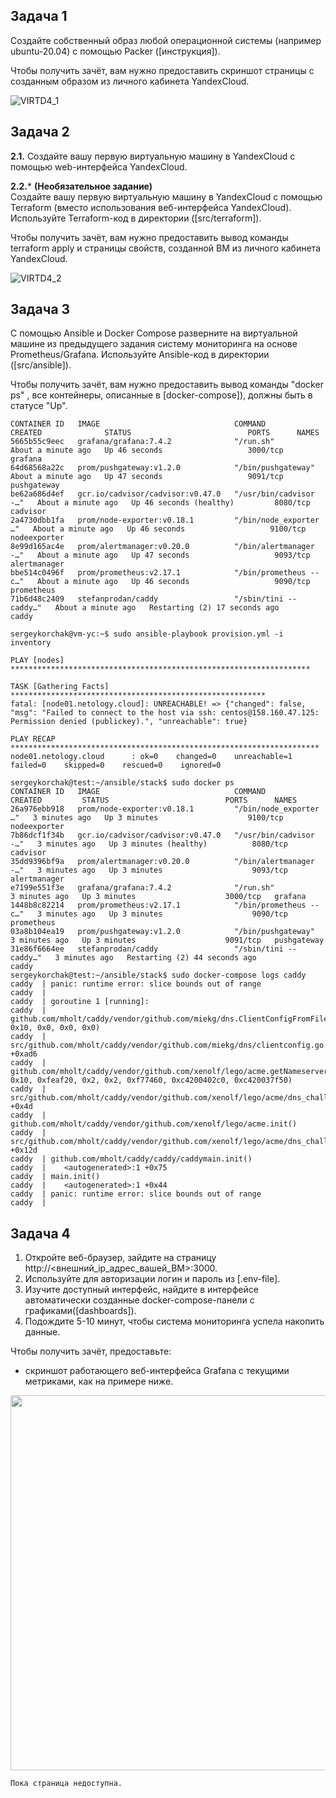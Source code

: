## Задача 1

Создайте собственный образ любой операционной системы (например ubuntu-20.04) с помощью Packer ([инструкция]).

Чтобы получить зачёт, вам нужно предоставить скриншот страницы с созданным образом из личного кабинета YandexCloud.

![VIRTD4_1](https://user-images.githubusercontent.com/119151349/227656689-2d46ab2f-5b28-439f-bd3f-25c681529b81.png)

## Задача 2

**2.1.** Создайте вашу первую виртуальную машину в YandexCloud с помощью web-интерфейса YandexCloud.        

**2.2.*** **(Необязательное задание)**      
Создайте вашу первую виртуальную машину в YandexCloud с помощью Terraform (вместо использования веб-интерфейса YandexCloud).
Используйте Terraform-код в директории ([src/terraform]).

Чтобы получить зачёт, вам нужно предоставить вывод команды terraform apply и страницы свойств, созданной ВМ из личного кабинета YandexCloud.

![VIRTD4_2](https://user-images.githubusercontent.com/119151349/227656722-cf9ec14b-7538-429a-bd7b-70d5a7816aa5.png)

## Задача 3

С помощью Ansible и Docker Compose разверните на виртуальной машине из предыдущего задания систему мониторинга на основе Prometheus/Grafana.
Используйте Ansible-код в директории ([src/ansible]).

Чтобы получить зачёт, вам нужно предоставить вывод команды "docker ps" , все контейнеры, описанные в [docker-compose]),  должны быть в статусе "Up".

```
CONTAINER ID   IMAGE                              COMMAND                  CREATED              STATUS                          PORTS      NAMES
5665b55c9eec   grafana/grafana:7.4.2              "/run.sh"                About a minute ago   Up 46 seconds                   3000/tcp   grafana
64d68568a22c   prom/pushgateway:v1.2.0            "/bin/pushgateway"       About a minute ago   Up 47 seconds                   9091/tcp   pushgateway
be62a686d4ef   gcr.io/cadvisor/cadvisor:v0.47.0   "/usr/bin/cadvisor -…"   About a minute ago   Up 46 seconds (healthy)         8080/tcp   cadvisor
2a4730dbb1fa   prom/node-exporter:v0.18.1         "/bin/node_exporter …"   About a minute ago   Up 46 seconds                   9100/tcp   nodeexporter
8e99d165ac4e   prom/alertmanager:v0.20.0          "/bin/alertmanager -…"   About a minute ago   Up 47 seconds                   9093/tcp   alertmanager
bbe514c0496f   prom/prometheus:v2.17.1            "/bin/prometheus --c…"   About a minute ago   Up 46 seconds                   9090/tcp   prometheus
71b6d48c2409   stefanprodan/caddy                 "/sbin/tini -- caddy…"   About a minute ago   Restarting (2) 17 seconds ago              caddy  

sergeykorchak@vm-yc:~$ sudo ansible-playbook provision.yml -i inventory

PLAY [nodes] *******************************************************************

TASK [Gathering Facts] *********************************************************
fatal: [node01.netology.cloud]: UNREACHABLE! => {"changed": false, "msg": "Failed to connect to the host via ssh: centos@158.160.47.125: Permission denied (publickey).", "unreachable": true}

PLAY RECAP *********************************************************************
node01.netology.cloud      : ok=0    changed=0    unreachable=1    failed=0    skipped=0    rescued=0    ignored=0   

sergeykorchak@test:~/ansible/stack$ sudo docker ps
CONTAINER ID   IMAGE                              COMMAND                  CREATED         STATUS                          PORTS      NAMES
26a976ebb918   prom/node-exporter:v0.18.1         "/bin/node_exporter …"   3 minutes ago   Up 3 minutes                    9100/tcp   nodeexporter
7b86dcf1f34b   gcr.io/cadvisor/cadvisor:v0.47.0   "/usr/bin/cadvisor -…"   3 minutes ago   Up 3 minutes (healthy)          8080/tcp   cadvisor
35dd9396bf9a   prom/alertmanager:v0.20.0          "/bin/alertmanager -…"   3 minutes ago   Up 3 minutes                    9093/tcp   alertmanager
e7199e551f3e   grafana/grafana:7.4.2              "/run.sh"                3 minutes ago   Up 3 minutes                    3000/tcp   grafana
1448b8c82214   prom/prometheus:v2.17.1            "/bin/prometheus --c…"   3 minutes ago   Up 3 minutes                    9090/tcp   prometheus
03a8b104ea19   prom/pushgateway:v1.2.0            "/bin/pushgateway"       3 minutes ago   Up 3 minutes                    9091/tcp   pushgateway
31e86f6664ee   stefanprodan/caddy                 "/sbin/tini -- caddy…"   3 minutes ago   Restarting (2) 44 seconds ago              caddy
sergeykorchak@test:~/ansible/stack$ sudo docker-compose logs caddy
caddy  | panic: runtime error: slice bounds out of range
caddy  | 
caddy  | goroutine 1 [running]:
caddy  | github.com/mholt/caddy/vendor/github.com/miekg/dns.ClientConfigFromFile(0xbb4739, 0x10, 0x0, 0x0, 0x0)
caddy  | 	src/github.com/mholt/caddy/vendor/github.com/miekg/dns/clientconfig.go:86 +0xad6
caddy  | github.com/mholt/caddy/vendor/github.com/xenolf/lego/acme.getNameservers(0xbb4739, 0x10, 0xfeaf20, 0x2, 0x2, 0xf77460, 0xc4200402c0, 0xc420037f50)
caddy  | 	src/github.com/mholt/caddy/vendor/github.com/xenolf/lego/acme/dns_challenge.go:40 +0x4d
caddy  | github.com/mholt/caddy/vendor/github.com/xenolf/lego/acme.init()
caddy  | 	src/github.com/mholt/caddy/vendor/github.com/xenolf/lego/acme/dns_challenge.go:33 +0x12d
caddy  | github.com/mholt/caddy/caddy/caddymain.init()
caddy  | 	<autogenerated>:1 +0x75
caddy  | main.init()
caddy  | 	<autogenerated>:1 +0x44
caddy  | panic: runtime error: slice bounds out of range
caddy  | 
```

## Задача 4

1. Откройте веб-браузер, зайдите на страницу http://<внешний_ip_адрес_вашей_ВМ>:3000.
2. Используйте для авторизации логин и пароль из [.env-file].
3. Изучите доступный интерфейс, найдите в интерфейсе автоматически созданные docker-compose-панели с графиками([dashboards]).
4. Подождите 5-10 минут, чтобы система мониторинга успела накопить данные.

Чтобы получить зачёт, предоставьте: 

- скриншот работающего веб-интерфейса Grafana с текущими метриками, как на примере ниже.
<p align="center">
  <img width="1200" height="600" src="./assets/yc_02.png">
</p>

```
Пока страница недоступна.
```
